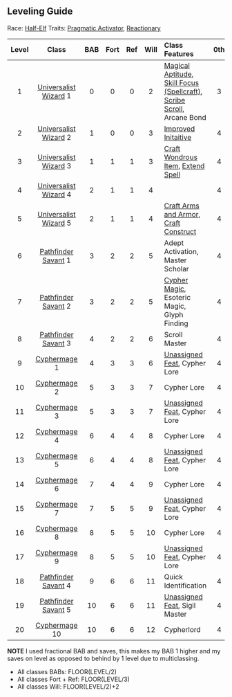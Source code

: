 ## Leveling Guide

Race: [Half-Elf]
Traits: [Pragmatic Activator], [Reactionary]

|Level |          Class          | BAB | Fort | Ref | Will | Class Features                                                               | 0th | 1st | 2nd | 3rd | 4th | 5th | 6th | 7th | 8th | 9th |
|:----:|:-----------------------:|:---:|:----:|:---:|:----:|:-----------------------------------------------------------------------------|:---:|:---:|:---:|:---:|:---:|:---:|:---:|:---:|:---:|:---:|
|   1  | [Universalist Wizard] 1 |  0  |   0  |  0  |   2  | [Magical Aptitude], [Skill Focus (Spellcraft)], [Scribe Scroll], Arcane Bond |  3  |  1  |  -  |  -  |  -  |  -  |  -  |  -  |  -  |  -  |
|   2  | [Universalist Wizard] 2 |  1  |   0  |  0  |   3  | [Improved Initaitive]                                                        |  4  |  2  |  -  |  -  |  -  |  -  |  -  |  -  |  -  |  -  |
|   3  | [Universalist Wizard] 3 |  1  |   1  |  1  |   3  | [Craft Wondrous Item], [Extend Spell]                                        |  4  |  2  |  1  |  -  |  -  |  -  |  -  |  -  |  -  |  -  |
|   4  | [Universalist Wizard] 4 |  2  |   1  |  1  |   4  |                                                                              |  4  |  3  |  2  |  -  |  -  |  -  |  -  |  -  |  -  |  -  |
|   5  | [Universalist Wizard] 5 |  2  |   1  |  1  |   4  | [Craft Arms and Armor], [Craft Construct]                                    |  4  |  3  |  2  |  1  |  -  |  -  |  -  |  -  |  -  |  -  |
|   6  |  [Pathfinder Savant] 1  |  3  |   2  |  2  |   5  | Adept Activation, Master Scholar                                             |  4  |  3  |  3  |  2  |  -  |  -  |  -  |  -  |  -  |  -  |
|   7  |  [Pathfinder Savant] 2  |  3  |   2  |  2  |   5  | [Cypher Magic], Esoteric Magic, Glyph Finding                                |  4  |  4  |  3  |  2  |  1  |  -  |  -  |  -  |  -  |  -  |
|   8  |  [Pathfinder Savant] 3  |  4  |   2  |  2  |   6  | Scroll Master                                                                |  4  |  4  |  3  |  3  |  2  |  -  |  -  |  -  |  -  |  -  |
|   9  |     [Cyphermage]  1     |  4  |   3  |  3  |   6  | [Unassigned Feat], Cypher Lore                                               |  4  |  4  |  4  |  3  |  2  |  1  |  -  |  -  |  -  |  -  |
|  10  |     [Cyphermage]  2     |  5  |   3  |  3  |   7  | Cypher Lore                                                                  |  4  |  4  |  4  |  3  |  3  |  2  |  -  |  -  |  -  |  -  |
|  11  |     [Cyphermage]  3     |  5  |   3  |  3  |   7  | [Unassigned Feat], Cypher Lore                                               |  4  |  4  |  4  |  4  |  3  |  2  |  1  |  -  |  -  |  -  |
|  12  |     [Cyphermage]  4     |  6  |   4  |  4  |   8  | Cypher Lore                                                                  |  4  |  4  |  4  |  4  |  3  |  3  |  2  |  -  |  -  |  -  |
|  13  |     [Cyphermage]  5     |  6  |   4  |  4  |   8  | [Unassigned Feat], Cypher Lore                                               |  4  |  4  |  4  |  4  |  4  |  3  |  2  |  1  |  -  |  -  |
|  14  |     [Cyphermage]  6     |  7  |   4  |  4  |   9  | Cypher Lore                                                                  |  4  |  4  |  4  |  4  |  4  |  3  |  3  |  2  |  -  |  -  |
|  15  |     [Cyphermage]  7     |  7  |   5  |  5  |   9  | [Unassigned Feat], Cypher Lore                                               |  4  |  4  |  4  |  4  |  4  |  4  |  3  |  2  |  1  |  -  |
|  16  |     [Cyphermage]  8     |  8  |   5  |  5  |  10  | Cypher Lore                                                                  |  4  |  4  |  4  |  4  |  4  |  4  |  3  |  3  |  2  |  -  |
|  17  |     [Cyphermage]  9     |  8  |   5  |  5  |  10  | [Unassigned Feat], Cypher Lore                                               |  4  |  4  |  4  |  4  |  4  |  4  |  4  |  3  |  2  |  1  |
|  18  |  [Pathfinder Savant] 4  |  9  |   6  |  6  |  11  | Quick Identification                                                         |  4  |  4  |  4  |  4  |  4  |  4  |  4  |  3  |  3  |  2  |
|  19  |  [Pathfinder Savant] 5  | 10  |   6  |  6  |  11  | [Unassigned Feat], Sigil Master                                              |  4  |  4  |  4  |  4  |  4  |  4  |  4  |  4  |  3  |  3  |
|  20  |     [Cyphermage] 10     | 10  |   6  |  6  |  12  | Cypherlord                                                                   |  4  |  4  |  4  |  4  |  4  |  4  |  4  |  4  |  4  |  4  |

[Half-Elf]: http://www.d20pfsrd.com/races/core-races/half-elf

[Pragmatic Activator]: http://www.d20pfsrd.com/traits/magic-traits/pragmatic-activator
[Reactionary]: http://www.d20pfsrd.com/traits/combat-traits/reactionary

[Universalist Wizard]: http://www.d20pfsrd.com/classes/core-classes/wizard
[Pathfinder Savant]: http://www.d20pfsrd.com/classes/prestige-classes/other-paizo/a-b/pathfinder-savant
[Cyphermage]: http://www.d20pfsrd.com/classes/prestige-classes/other-paizo/c-d/cyphermage

[Improved Initaitive]: http://www.d20pfsrd.com/feats/combat-feats/improved-initiative-combat---final
[Magical Aptitude]: http://www.d20pfsrd.com/feats/general-feats/magical-aptitude---final
[Scribe Scroll]: http://www.d20pfsrd.com/feats/item-creation-feats/scribe-scroll-item-creation---final
[Skill Focus (Spellcraft)]: http://www.d20pfsrd.com/feats/general-feats/skill-focus---final

[Craft Wondrous Item]: http://www.d20pfsrd.com/feats/item-creation-feats/craft-wondrous-item-item-creation---final
[Extend Spell]: http://www.d20pfsrd.com/feats/metamagic-feats/extend-spell-metamagic---final

[Craft Arms and Armor]: http://www.d20pfsrd.com/feats/item-creation-feats/craft-magic-arms-and-armor-item-creation---final
[Craft Construct]: http://www.d20pfsrd.com/feats/item-creation-feats/craft-construct-item-creation

[Cypher Magic]: http://www.d20pfsrd.com/feats/general-feats/cypher-magic
[Unassigned Feat]: http://www.d20pfsrd.com/feats/

**NOTE** I used fractional BAB and saves, this makes my BAB 1 higher and my saves on level as opposed to behind by 1 level due to multiclassing.
- All classes BABs: FLOOR(LEVEL/2)
- All classes Fort + Ref: FLOOR(LEVEL/3)
- All classes Will: FLOOR(LEVEL/2)+2
